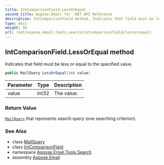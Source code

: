 ```yaml
---
title: IntComparisonField.LessOrEqual
second_title: Aspose.Email for .NET API Reference
description: IntComparisonField method. Indicates that field must be less or equal to the specified value
type: docs
weight: 50
url: /net/aspose.email.tools.search/intcomparisonfield/lessorequal/
---
```

## IntComparisonField.LessOrEqual method

Indicates that field must be less or equal to the specified value.

```csharp
public MailQuery LessOrEqual(int value)
```

| Parameter | Type | Description |
| --- | --- | --- |
| value | Int32 | The value. |

### Return Value

[`MailQuery`](../../mailquery/) that represents search query (one searching criterion).

### See Also

* class [MailQuery](../../mailquery/)
* class [IntComparisonField](../)
* namespace [Aspose.Email.Tools.Search](../../intcomparisonfield/)
* assembly [Aspose.Email](../../../)


